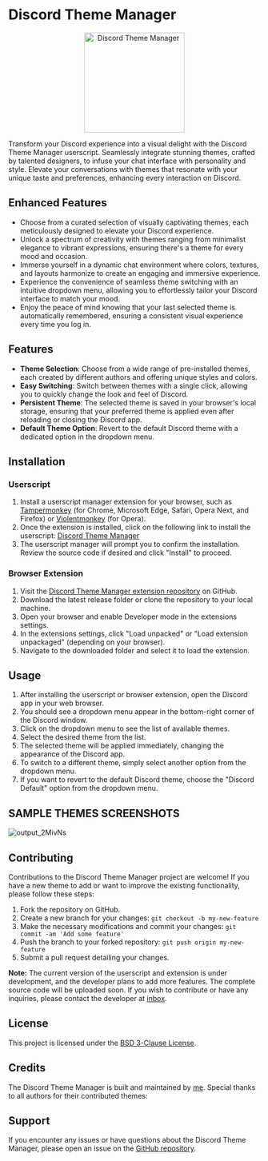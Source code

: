 # Discord Theme Manager

<p align="center">
  <img src="https://i.imgur.com/uyY7Dvb.png" alt="Discord Theme Manager" width="200">
</p>

Transform your Discord experience into a visual delight with the Discord Theme Manager userscript. Seamlessly integrate stunning themes, crafted by talented designers, to infuse your chat interface with personality and style. Elevate your conversations with themes that resonate with your unique taste and preferences, enhancing every interaction on Discord.

**Enhanced Features**
---------------------

*   Choose from a curated selection of visually captivating themes, each meticulously designed to elevate your Discord experience.
*   Unlock a spectrum of creativity with themes ranging from minimalist elegance to vibrant expressions, ensuring there's a theme for every mood and occasion.
*   Immerse yourself in a dynamic chat environment where colors, textures, and layouts harmonize to create an engaging and immersive experience.
*   Experience the convenience of seamless theme switching with an intuitive dropdown menu, allowing you to effortlessly tailor your Discord interface to match your mood.
*   Enjoy the peace of mind knowing that your last selected theme is automatically remembered, ensuring a consistent visual experience every time you log in.



## Features

- **Theme Selection**: Choose from a wide range of pre-installed themes, each created by different authors and offering unique styles and colors.
- **Easy Switching**: Switch between themes with a single click, allowing you to quickly change the look and feel of Discord.
- **Persistent Theme**: The selected theme is saved in your browser's local storage, ensuring that your preferred theme is applied even after reloading or closing the Discord app.
- **Default Theme Option**: Revert to the default Discord theme with a dedicated option in the dropdown menu.

## Installation

### Userscript

1. Install a userscript manager extension for your browser, such as [Tampermonkey](https://www.tampermonkey.net/) (for Chrome, Microsoft Edge, Safari, Opera Next, and Firefox) or [Violentmonkey](https://violentmonkey.github.io/get-it/) (for Opera).
2. Once the extension is installed, click on the following link to install the userscript: [Discord Theme Manager](https://github.com/your-username/discord-theme-manager/raw/main/discord-theme-manager.user.js)
3. The userscript manager will prompt you to confirm the installation. Review the source code if desired and click "Install" to proceed.

### Browser Extension

1. Visit the [Discord Theme Manager extension repository](https://github.com/your-username/discord-theme-manager) on GitHub.
2. Download the latest release folder or clone the repository to your local machine.
3. Open your browser and enable Developer mode in the extensions settings.
4. In the extensions settings, click "Load unpacked" or "Load extension unpackaged" (depending on your browser).
5. Navigate to the downloaded folder and select it to load the extension.

## Usage

1. After installing the userscript or browser extension, open the Discord app in your web browser.
2. You should see a dropdown menu appear in the bottom-right corner of the Discord window.
3. Click on the dropdown menu to see the list of available themes.
4. Select the desired theme from the list.
5. The selected theme will be applied immediately, changing the appearance of the Discord app.
6. To switch to a different theme, simply select another option from the dropdown menu.
7. If you want to revert to the default Discord theme, choose the "Discord Default" option from the dropdown menu.


## SAMPLE THEMES SCREENSHOTS 
![output_2MivNs](https://github.com/MrGovindDubey/DiscordThemeManager/assets/118271775/5013af7f-3c44-4ff7-9e4a-8b26606d4104)


## Contributing

Contributions to the Discord Theme Manager project are welcome! If you have a new theme to add or want to improve the existing functionality, please follow these steps:

1. Fork the repository on GitHub.
2. Create a new branch for your changes: `git checkout -b my-new-feature`
3. Make the necessary modifications and commit your changes: `git commit -am 'Add some feature'`
4. Push the branch to your forked repository: `git push origin my-new-feature`
5. Submit a pull request detailing your changes.

**Note:** The current version of the userscript and extension is under development, and the developer plans to add more features. The complete source code will be uploaded soon. If you wish to contribute or have any inquiries, please contact the developer at [inbox](govinddubey661@gmail.com).

## License

This project is licensed under the [BSD 3-Clause License](LICENSE).

## Credits

The Discord Theme Manager is built and maintained by [me](https://www.linkedin.com/in/mr-govind-dubey/). Special thanks to all authors for their contributed themes:


## Support

If you encounter any issues or have questions about the Discord Theme Manager, please open an issue on the [GitHub repository](https://github.com/your-username/discord-theme-manager/issues).
